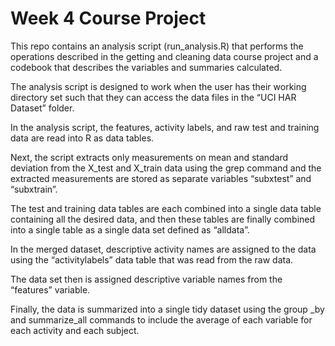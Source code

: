 # Week 4 Course Project

This repo contains an analysis script (run_analysis.R) that performs the operations described in the getting and cleaning data course project and a codebook that describes the variables and summaries calculated.

The analysis script is designed to work when the user has their working directory set such that they can access the data files in the “UCI HAR Dataset” folder.

In the analysis script, the features, activity labels, and raw test and training data are read into R as data tables.

Next, the script extracts only measurements on mean and standard deviation from the X_test and X_train data using the grep command and the extracted measurements are stored as separate variables “subxtest” and “subxtrain”.

The test and training data tables are each combined into a single data table containing all the desired data, and then these tables are finally combined into a single table as a single data set defined as “alldata”.

In the merged dataset, descriptive activity names are assigned to the data using the “activitylabels” data table that was read from the raw data.

The data set then is assigned descriptive variable names from the “features” variable.

Finally, the data is summarized into a single tidy dataset using the group _by and summarize_all commands to include the average of each variable for each activity and each subject.

